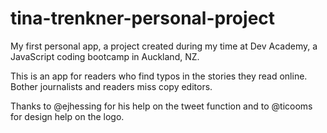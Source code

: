 # tina-trenkner-personal-project

My first personal app, a project created during my time at Dev Academy, a JavaScript coding bootcamp in Auckland, NZ.

This is an app for readers who find typos in the stories they read online. Bother journalists and readers miss copy editors.

Thanks to @ejhessing for his help on the tweet function and to @ticooms for design help on the logo.
